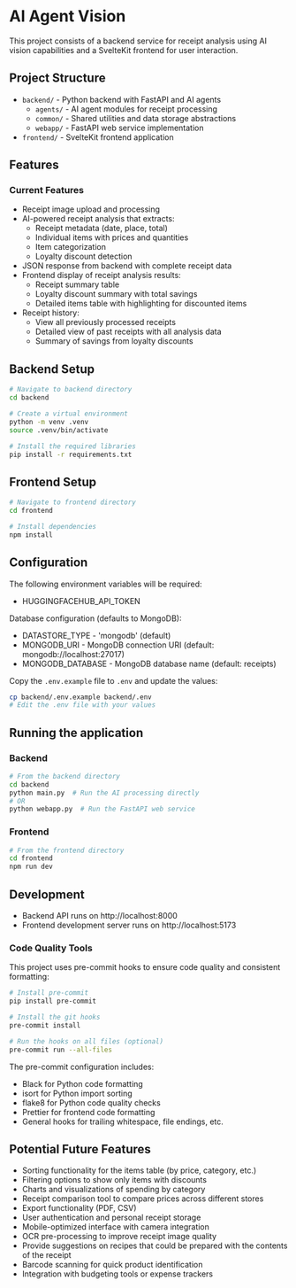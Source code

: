 # AI Agent Vision

This project consists of a backend service for receipt analysis using AI vision capabilities and a SvelteKit frontend for user interaction.

## Project Structure

- `backend/` - Python backend with FastAPI and AI agents
  - `agents/` - AI agent modules for receipt processing
  - `common/` - Shared utilities and data storage abstractions
  - `webapp/` - FastAPI web service implementation
- `frontend/` - SvelteKit frontend application

## Features

### Current Features

- Receipt image upload and processing
- AI-powered receipt analysis that extracts:
  - Receipt metadata (date, place, total)
  - Individual items with prices and quantities
  - Item categorization
  - Loyalty discount detection
- JSON response from backend with complete receipt data
- Frontend display of receipt analysis results:
  - Receipt summary table
  - Loyalty discount summary with total savings
  - Detailed items table with highlighting for discounted items
- Receipt history:
  - View all previously processed receipts
  - Detailed view of past receipts with all analysis data
  - Summary of savings from loyalty discounts

## Backend Setup

```bash
# Navigate to backend directory
cd backend

# Create a virtual environment
python -m venv .venv
source .venv/bin/activate

# Install the required libraries
pip install -r requirements.txt
```

## Frontend Setup

```bash
# Navigate to frontend directory
cd frontend

# Install dependencies
npm install
```

## Configuration

The following environment variables will be required:

- HUGGINGFACEHUB_API_TOKEN

Database configuration (defaults to MongoDB):

- DATASTORE_TYPE - 'mongodb' (default)
- MONGODB_URI - MongoDB connection URI (default: mongodb://localhost:27017)
- MONGODB_DATABASE - MongoDB database name (default: receipts)

Copy the `.env.example` file to `.env` and update the values:

```bash
cp backend/.env.example backend/.env
# Edit the .env file with your values
```

## Running the application

### Backend

```bash
# From the backend directory
cd backend
python main.py  # Run the AI processing directly
# OR
python webapp.py  # Run the FastAPI web service
```

### Frontend

```bash
# From the frontend directory
cd frontend
npm run dev
```

## Development

- Backend API runs on http://localhost:8000
- Frontend development server runs on http://localhost:5173

### Code Quality Tools

This project uses pre-commit hooks to ensure code quality and consistent formatting:

```bash
# Install pre-commit
pip install pre-commit

# Install the git hooks
pre-commit install

# Run the hooks on all files (optional)
pre-commit run --all-files
```

The pre-commit configuration includes:

- Black for Python code formatting
- isort for Python import sorting
- flake8 for Python code quality checks
- Prettier for frontend code formatting
- General hooks for trailing whitespace, file endings, etc.

## Potential Future Features

- Sorting functionality for the items table (by price, category, etc.)
- Filtering options to show only items with discounts
- Charts and visualizations of spending by category
- Receipt comparison tool to compare prices across different stores
- Export functionality (PDF, CSV)
- User authentication and personal receipt storage
- Mobile-optimized interface with camera integration
- OCR pre-processing to improve receipt image quality
- Provide suggestions on recipes that could be prepared with the contents of the receipt
- Barcode scanning for quick product identification
- Integration with budgeting tools or expense trackers
